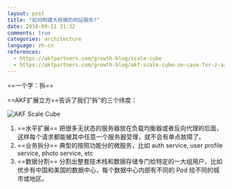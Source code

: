 ```yaml
---
layout: post
title: "如何构建大规模的网站服务?"
date: 2018-09-11 21:32
comments: true
categories: architecture
language: zh-cn
references:
  - https://akfpartners.com/growth-blog/scale-cube
  - https://akfpartners.com/growth-blog/akf-scale-cube-ze-case-for-z-axis
---
```


==一个字：拆==

==AKF扩展立方==告诉了我们"拆"的三个纬度：


![AKF Scale Cube](/img/akf-scale-cube.gif)


1. ==水平扩展== 把很多无状态的服务器放在负载均衡器或者反向代理的后面，这样每个请求都能被其中任意一个服务器受理，就不会有单点故障了。
2. ==业务拆分== 典型的按照功能分的微服务，比如 auth service, user profile service, photo service, etc
3. ==数据分割== 分割出整套技术栈和数据存储专门给特定的一大组用户，比如优步有中国和美国的数据中心，每个数据中心内部有不同的 Pod 给不同的城市或地区。
